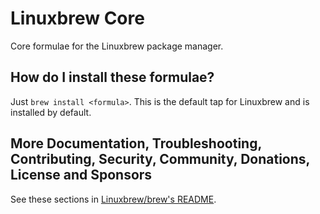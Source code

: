 # Linuxbrew Core
Core formulae for the Linuxbrew package manager.

## How do I install these formulae?
Just `brew install <formula>`. This is the default tap for Linuxbrew and is installed by default.

## More Documentation, Troubleshooting, Contributing, Security, Community, Donations, License and Sponsors
See these sections in [Linuxbrew/brew's README](https://github.com/Linuxbrew/brew#linuxbrew).
